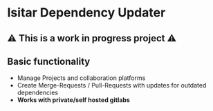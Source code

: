 # Isitar Dependency Updater

## ⚠️ This is a work in progress project ⚠️

## Basic functionality

- Manage Projects and collaboration platforms
- Create Merge-Requests / Pull-Requests with updates for outdated dependencies
- **Works with private/self hosted gitlabs**

